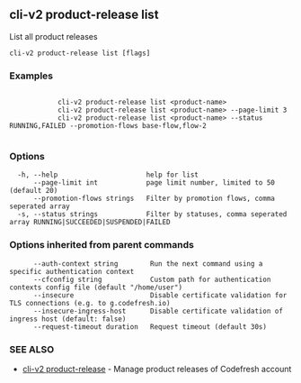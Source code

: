 ## cli-v2 product-release list

List all product releases

```
cli-v2 product-release list [flags]
```

### Examples

```

            cli-v2 product-release list <product-name>
            cli-v2 product-release list <product-name> --page-limit 3
            cli-v2 product-release list <product-name> --status RUNNING,FAILED --promotion-flows base-flow,flow-2
        
```

### Options

```
  -h, --help                      help for list
      --page-limit int            page limit number, limited to 50 (default 20)
      --promotion-flows strings   Filter by promotion flows, comma seperated array
  -s, --status strings            Filter by statuses, comma seperated array RUNNING|SUCCEEDED|SUSPENDED|FAILED
```

### Options inherited from parent commands

```
      --auth-context string        Run the next command using a specific authentication context
      --cfconfig string            Custom path for authentication contexts config file (default "/home/user")
      --insecure                   Disable certificate validation for TLS connections (e.g. to g.codefresh.io)
      --insecure-ingress-host      Disable certificate validation of ingress host (default: false)
      --request-timeout duration   Request timeout (default 30s)
```

### SEE ALSO

* [cli-v2 product-release](cli-v2_product-release.md)	 - Manage product releases of Codefresh account

